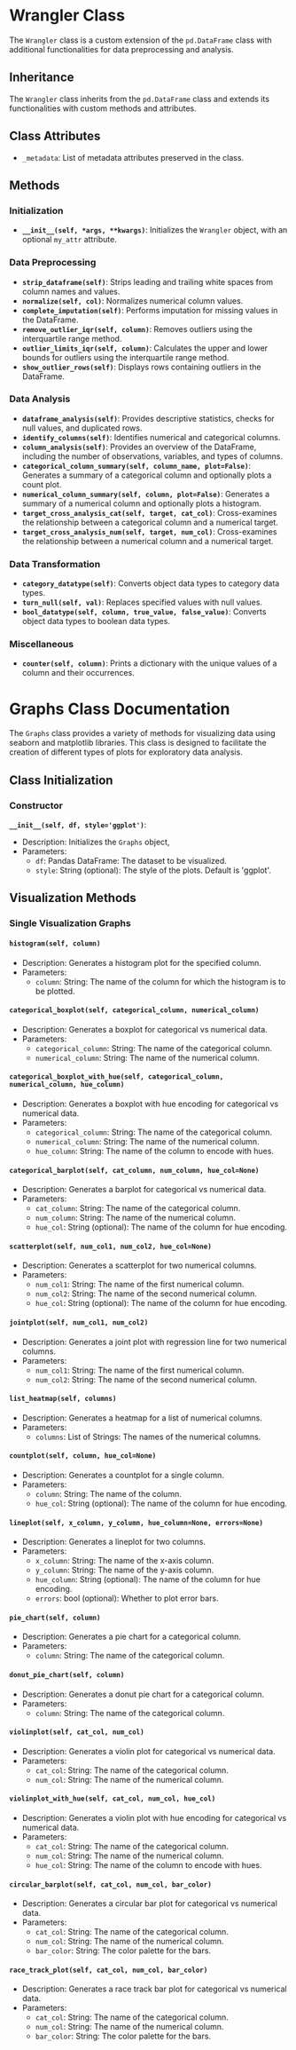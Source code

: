 # Wrangler Class

The `Wrangler` class is a custom extension of the `pd.DataFrame` class with additional functionalities for data preprocessing and analysis.

## Inheritance

The `Wrangler` class inherits from the `pd.DataFrame` class and extends its functionalities with custom methods and attributes.

## Class Attributes

- `_metadata`: List of metadata attributes preserved in the class.

## Methods

### Initialization

- **`__init__(self, *args, **kwargs)`**: Initializes the `Wrangler` object, with an optional `my_attr` attribute.

### Data Preprocessing

- **`strip_dataframe(self)`**: Strips leading and trailing white spaces from column names and values.
- **`normalize(self, col)`**: Normalizes numerical column values.
- **`complete_imputation(self)`**: Performs imputation for missing values in the DataFrame.
- **`remove_outlier_iqr(self, column)`**: Removes outliers using the interquartile range method.
- **`outlier_limits_iqr(self, column)`**: Calculates the upper and lower bounds for outliers using the interquartile range method.
- **`show_outlier_rows(self)`**: Displays rows containing outliers in the DataFrame.

### Data Analysis

- **`dataframe_analysis(self)`**: Provides descriptive statistics, checks for null values, and duplicated rows.
- **`identify_columns(self)`**: Identifies numerical and categorical columns.
- **`column_analysis(self)`**: Provides an overview of the DataFrame, including the number of observations, variables, and types of columns.
- **`categorical_column_summary(self, column_name, plot=False)`**: Generates a summary of a categorical column and optionally plots a count plot.
- **`numerical_column_summary(self, column, plot=False)`**: Generates a summary of a numerical column and optionally plots a histogram.
- **`target_cross_analysis_cat(self, target, cat_col)`**: Cross-examines the relationship between a categorical column and a numerical target.
- **`target_cross_analysis_num(self, target, num_col)`**: Cross-examines the relationship between a numerical column and a numerical target.

### Data Transformation

- **`category_datatype(self)`**: Converts object data types to category data types.
- **`turn_null(self, val)`**: Replaces specified values with null values.
- **`bool_datatype(self, column, true_value, false_value)`**: Converts object data types to boolean data types.

### Miscellaneous

- **`counter(self, column)`**: Prints a dictionary with the unique values of a column and their occurrences.

# Graphs Class Documentation

The `Graphs` class provides a variety of methods for visualizing data using seaborn and matplotlib libraries. This class is designed to facilitate the creation of different types of plots for exploratory data analysis.

## Class Initialization

### Constructor

**`__init__(self, df, style='ggplot')`**:

- Description: Initializes the `Graphs` object,
- Parameters:
  - `df`: Pandas DataFrame: The dataset to be visualized.
  - `style`: String (optional): The style of the plots. Default is 'ggplot'.

## Visualization Methods

### Single Visualization Graphs

#### `histogram(self, column)`

- Description: Generates a histogram plot for the specified column.
- Parameters:
  - `column`: String: The name of the column for which the histogram is to be plotted.

#### `categorical_boxplot(self, categorical_column, numerical_column)`

- Description: Generates a boxplot for categorical vs numerical data.
- Parameters:
  - `categorical_column`: String: The name of the categorical column.
  - `numerical_column`: String: The name of the numerical column.

#### `categorical_boxplot_with_hue(self, categorical_column, numerical_column, hue_column)`

- Description: Generates a boxplot with hue encoding for categorical vs numerical data.
- Parameters:
  - `categorical_column`: String: The name of the categorical column.
  - `numerical_column`: String: The name of the numerical column.
  - `hue_column`: String: The name of the column to encode with hues.

#### `categorical_barplot(self, cat_column, num_column, hue_col=None)`

- Description: Generates a barplot for categorical vs numerical data.
- Parameters:
  - `cat_column`: String: The name of the categorical column.
  - `num_column`: String: The name of the numerical column.
  - `hue_col`: String (optional): The name of the column for hue encoding.

#### `scatterplot(self, num_col1, num_col2, hue_col=None)`

- Description: Generates a scatterplot for two numerical columns.
- Parameters:
  - `num_col1`: String: The name of the first numerical column.
  - `num_col2`: String: The name of the second numerical column.
  - `hue_col`: String (optional): The name of the column for hue encoding.

#### `jointplot(self, num_col1, num_col2)`

- Description: Generates a joint plot with regression line for two numerical columns.
- Parameters:
  - `num_col1`: String: The name of the first numerical column.
  - `num_col2`: String: The name of the second numerical column.

#### `list_heatmap(self, columns)`

- Description: Generates a heatmap for a list of numerical columns.
- Parameters:
  - `columns`: List of Strings: The names of the numerical columns.

#### `countplot(self, column, hue_col=None)`

- Description: Generates a countplot for a single column.
- Parameters:
  - `column`: String: The name of the column.
  - `hue_col`: String (optional): The name of the column for hue encoding.

#### `lineplot(self, x_column, y_column, hue_column=None, errors=None)`

- Description: Generates a lineplot for two columns.
- Parameters:
  - `x_column`: String: The name of the x-axis column.
  - `y_column`: String: The name of the y-axis column.
  - `hue_column`: String (optional): The name of the column for hue encoding.
  - `errors`: bool (optional): Whether to plot error bars.

#### `pie_chart(self, column)`

- Description: Generates a pie chart for a categorical column.
- Parameters:
  - `column`: String: The name of the categorical column.

#### `donut_pie_chart(self, column)`

- Description: Generates a donut pie chart for a categorical column.
- Parameters:
  - `column`: String: The name of the categorical column.

#### `violinplot(self, cat_col, num_col)`

- Description: Generates a violin plot for categorical vs numerical data.
- Parameters:
  - `cat_col`: String: The name of the categorical column.
  - `num_col`: String: The name of the numerical column.

#### `violinplot_with_hue(self, cat_col, num_col, hue_col)`

- Description: Generates a violin plot with hue encoding for categorical vs numerical data.
- Parameters:
  - `cat_col`: String: The name of the categorical column.
  - `num_col`: String: The name of the numerical column.
  - `hue_col`: String: The name of the column to encode with hues.

#### `circular_barplot(self, cat_col, num_col, bar_color)`

- Description: Generates a circular bar plot for categorical vs numerical data.
- Parameters:
  - `cat_col`: String: The name of the categorical column.
  - `num_col`: String: The name of the numerical column.
  - `bar_color`: String: The color palette for the bars.

#### `race_track_plot(self, cat_col, num_col, bar_color)`

- Description: Generates a race track bar plot for categorical vs numerical data.
- Parameters:
  - `cat_col`: String: The name of the categorical column.
  - `num_col`: String: The name of the numerical column.
  - `bar_color`: String: The color palette for the bars.

